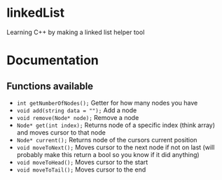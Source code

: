# linkedList
Learning C++ by making a linked list helper tool

# Documentation

## Functions available

- `int getNumberOfNodes();` Getter for how many nodes you have
- `void add(string data = "");` Add a node
- `void remove(Node* node);` Remove a node
- `Node* get(int index);` Returns node of a specific index (think array) and moves cursor to that node
- `Node* current();` Returns node of the cursors current position
- `void moveToNext();` Moves cursor to the next node if not on last (will probably make this return a bool so you know if it did anything)
- `void moveToHead();` Moves cursor to the start
- `void moveToTail();` Moves cursor to the end
